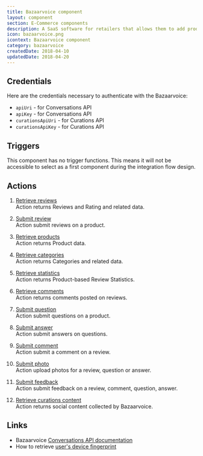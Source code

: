 ```yaml
---
title: Bazaarvoice component
layout: component
section: E-Commerce components
description: A SaaS software for retailers that allows them to add product reviews, ratings, and more.
icon: bazaarvoice.png
icontext: Bazaarvoice component
category: bazaarvoice
createdDate: 2018-04-10
updatedDate: 2018-04-20
---
```


## Credentials

Here are the credentials necessary to authenticate with the Bazaarvoice:

*   `apiUri` - for Conversations API
*   `apiKey` - for Conversations API
*   `curationsApiUri` - for Curations API
*   `curationsApiKey` - for Curations API


## Triggers

This component has no trigger functions. This means it will not be accessible to
select as a first component during the integration flow design.

## Actions

  1. [Retrieve reviews](/components/bazaarvoice/actions#retrieve-reviews)                                                     
  Action returns Reviews and Rating and related data.

  2. [Submit review](/components/bazaarvoice/actions#submit-review)                                                           
  Action submit reviews on a product.

  3. [Retrieve products](/components/bazaarvoice/actions#retrieve-products)                                                   
  Action returns Product data.

  4. [Retrieve categories](/components/bazaarvoice/actions#retrieve-categories)                                               
  Action returns Categories and related data.

  5. [Retrieve statistics](/components/bazaarvoice/actions#retrieve-statistics)                                               
  Action returns Product-based Review Statistics.

  6. [Retrieve comments](/components/bazaarvoice/actions#retrieve-comments)                                                   
  Action returns comments posted on reviews.

  7. [Submit question](/components/bazaarvoice/actions#submit-question)                                                       
  Action submit questions on a product.

  8. [Submit answer](/components/bazaarvoice/actions#submit-answer)                                                           
  Action submit answers on questions.

  9. [Submit comment](/components/bazaarvoice/actions#submit-comment)                                                         
  Action submit a comment on a review.

  10. [Submit photo](/components/bazaarvoice/actions#submit-photo)                                                            
  Action upload photos for a review, question or answer.

  11. [Submit feedback](/components/bazaarvoice/actions#submit-feedback)                                                      
  Action submit feedback on a review, comment, question, answer.

  12. [Retrieve curations content](/components/bazaarvoice/actions#retrieve-curations-content)                                
  Action returns social content collected by Bazaarvoice.

## Links

*   Bazaarvoice [Conversations API documentation](https://developer.bazaarvoice.com/conversations-api)
*   How to retrieve [user's device fingerprint](https://developer.bazaarvoice.com/conversations-api/tutorials/authenticity#device-fingerprint)
